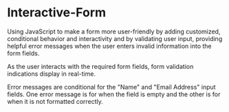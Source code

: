 # Interactive-Form

Using JavaScript to make a form more user-friendly by adding customized, conditional behavior and interactivity and by validating user input, providing helpful error messages when the user enters invalid information into the form fields.

As the user interacts with the required form fields, form validation indications display in real-time.

Error messages are conditional for the "Name" and "Email Address" input fields. One error message is for when the field is empty and the other is for when it is not formatted correctly.
